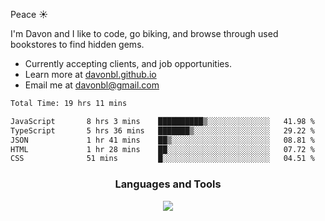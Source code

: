 Peace  :sunny:

I'm Davon and I like to code, go biking, and browse through used bookstores to find hidden gems. 



- Currently accepting clients, and job opportunities.
- Learn more at [davonbl.github.io](https://davonbl.github.io/) 
- Email me at davonbl@gmail.com

<!-- ### Coding Status  -->

<!--START_SECTION:waka-->

```txt
Total Time: 19 hrs 11 mins

JavaScript       8 hrs 3 mins    ██████████▒░░░░░░░░░░░░░░   41.98 %
TypeScript       5 hrs 36 mins   ███████▒░░░░░░░░░░░░░░░░░   29.22 %
JSON             1 hr 41 mins    ██▒░░░░░░░░░░░░░░░░░░░░░░   08.81 %
HTML             1 hr 28 mins    ██░░░░░░░░░░░░░░░░░░░░░░░   07.72 %
CSS              51 mins         █░░░░░░░░░░░░░░░░░░░░░░░░   04.51 %
```

<!--END_SECTION:waka-->


<!--
<h4 align="left">Languages and Tools:</h3>
<p align="left"> 

</p>

<p align="left"> 

-->


<h3 align="center">Languages and Tools</h3>
<p align="center">
    <a href="https://skillicons.dev">
    <img src="https://skillicons.dev/icons?i=js,html,css,sass,nodejs,express,git,prisma,postgres,graphql,apollo,postman,vscode&theme=light" />
    </a>
</p>














<!--

<a href = 'https://davonbl.github.io' target='_blank' rel='noopener noreferrer'>davonbl.github.io </a>
[davonbl.github.io](https://davonbl.github.io)
Here is my <a href = 'davonbl.github.io'>website</a> for more info.
**davonbl/davonbl** is a ✨ _special_ ✨ repository because its `README.md` (this file) appears on your GitHub profile.
### Hi there 👋
Here are some ideas to get you started:

Peace! I'm Davon, and I am an upcoming Software Engineer. Outside of my tech pursuits, I like to bike, go to used Bookstores and finding hidden gems, and attending to comedy stand-up shows. 

- 🔭 I’m currently working on ...
- 🌱 I’m currently learning ...
- 👯 I’m looking to collaborate on ...
- 🤔 I’m looking for help with ...
- 💬 Ask me about ...
- 📫 How to reach me: ...
- 😄 Pronouns: ...
- ⚡ Fun fact: ...
-->



